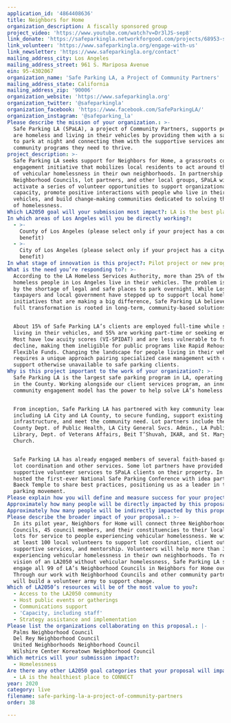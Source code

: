 ```yaml
---
application_id: '4864408636'
title: Neighbors for Home
organization_description: A fiscally sponsored group
project_video: 'https://www.youtube.com/watch?v=Dr3lJS-sep8'
link_donate: 'https://safeparkingla.networkforgood.com/projects/68953-safe-parking-la'
link_volunteer: 'https://www.safeparkingla.org/engage-with-us'
link_newsletter: 'https://www.safeparkingla.org/contact'
mailing_address_city: Los Angeles
mailing_address_street: 961 S. Mariposa Avenue
ein: 95-4302067
organization_name: 'Safe Parking LA, a Project of Community Partners'
mailing_address_state: California
mailing_address_zip: '90006'
organization_website: 'https://www.safeparkingla.org'
organization_twitter: '@safeparkingla'
organization_facebook: 'https://www.facebook.com/SafeParkingLA/'
organization_instagram: '@safeparking_la'
Please describe the mission of your organization.: >-
  Safe Parking LA (SPaLA), a project of Community Partners, supports people who
  are homeless and living in their vehicles by providing them with a safe place
  to park at night and connecting them with the supportive services and
  community programs they need to thrive.
project_description: >-
  Safe Parking LA seeks support for Neighbors for Home, a grassroots community
  engagement initiative that mobilizes local residents to act around the problem
  of vehicular homelessness in their own neighborhoods. In partnership with LA’s
  Neighborhood Councils, lot partners, and other local groups, SPaLA will
  activate a series of volunteer opportunities to support organizational
  capacity, promote positive interactions with people who live in their
  vehicles, and build change-making communities dedicated to solving the problem
  of homelessness.
Which LA2050 goal will your submission most impact?: LA is the best place to LIVE
In which areas of Los Angeles will you be directly working?:
  - >-
    County of Los Angeles (please select only if your project has a countywide
    benefit)
  - >-
    City of Los Angeles (please select only if your project has a citywide
    benefit)
In what stage of innovation is this project?: Pilot project or new program (testing or implementing a new idea)
What is the need you’re responding to?: >-
  According to the LA Homeless Services Authority, more than 25% of the 58,936
  homeless people in Los Angeles live in their vehicles. The problem is worsened
  by the shortage of legal and safe places to park overnight. While Los Angeles
  taxpayers and local government have stepped up to support local homelessness
  initiatives that are making a big difference, Safe Parking LA believes that
  full transformation is rooted in long-term, community-based solutions.  


  About 15% of Safe Parking LA’s clients are employed full-time while still
  living in their vehicles, and 55% are working part-time or seeking employment.
  Most have low acuity scores (VI-SPIDAT) and are less vulnerable to further
  decline, making them ineligible for public programs like Rapid Rehousing and
  Flexible Funds. Changing the landscape for people living in their vehicles
  requires a unique approach pairing specialized case management with community
  support otherwise unavailable to safe parking clients. 
Why is this project important to the work of your organization?: >-
  Safe Parking LA is the largest safe parking program in LA, operating ten lots
  in the County. Working alongside our client services program, an innovative
  community engagement model has the power to help solve LA’s homeless crisis.  


  From inception, Safe Parking LA has partnered with key community leaders,
  including LA City and LA County, to secure funding, support existing
  infrastructure, and meet the community need. Lot partners include the LA
  County Dept. of Public Health, LA City General Svcs. Admin., LA Public
  Library, Dept. of Veterans Affairs, Beit T’Shuvah, IKAR, and St. Mary’s
  Church. 


  Safe Parking LA has already engaged members of several faith-based groups in
  lot coordination and other services. Some lot partners have provided
  supportive volunteer services to SPaLA clients on their property. In 2019, we
  hosted the first-ever National Safe Parking Conference with idea partner Leo
  Baeck Temple to share best practices, positioning us as a leader in the safe
  parking movement. 
Please explain how you will define and measure success for your project.: "Safe Parking LA will be successful when hire a Neighborhood Volunteer Coordinator and engage local volunteers in: \n\n●\tSupported On-site Lot Coordination: Volunteers welcome safe parking clients, collect basic information, and provide social engagement at lots. \n●\tSupported Client Outreach: Volunteers help connect prospective clients to safe parking and local resources. \n●\tSupportive Services: Volunteers provide services including dinners for safe parking clients.  \n●\tSupported Mentorship: Volunteers mentor safe parking clients to support education, training, work, and more. \n●\tTraining: Volunteers will get the tools they need to be effective in their service with extensive support from Safe Parking LA’s expert staff throughout the volunteer experience.   \n\nSuccess will be measured using the following benchmarks:\n●\tThree active Neighborhood Council partnerships established.\n●\tVolunteer toolkit completed and utilized with in-person training and ongoing engagement. \n●\tOn-site lot coordination yields two volunteers per night per lot.\n●\tClient outreach yields at least two volunteers ongoing per lot. \n●\tSupportive Services yields weekly community dinners per lot. \n●\tMentorship yields at least two pilot mentor-client partnerships per lot. \n\nBy introducing a new community engagement project to our innovative safe parking model, Safe Parking LA and LA2050 will be partners in change, powering our vision of an LA2050 without vehicular homelessness.  "
Approximately how many people will be directly impacted by this proposal?: '100'
Approximately how many people will be indirectly impacted by this proposal?: '300'
Please describe the broader impact of your proposal.: >-
  In its pilot year, Neighbors for Home will connect three Neighborhood
  Councils, 45 council members, and their constituencies to their local safe
  lots for service to people experiencing vehicular homelessness. We will train
  at least 100 local volunteers to support lot coordination, client outreach,
  supportive services, and mentorship. Volunteers will help more than 300 people
  experiencing vehicular homelessness in their own neighborhoods. To realize our
  vision of an LA2050 without vehicular homelessness, Safe Parking LA seeks to
  engage all 99 of LA’s Neighborhood Councils in Neighbors for Home over time.
  Through our work with Neighborhood Councils and other community partners, we
  will build a volunteer army to support change.  
Which of LA2050’s resources will be of the most value to you?:
  - Access to the LA2050 community
  - Host public events or gatherings
  - Communications support
  - 'Capacity, including staff'
  - Strategy assistance and implementation
Please list the organizations collaborating on this proposal.: |-
  Palms Neighborhood Council
  Del Rey Neighborhood Council
  United Neighborhoods Neighborhood Council
  Wilshire Center Koreatown Neighborhood Council
Which metrics will your submission impact?:
  - Homelessness
Are there any other LA2050 goal categories that your proposal will impact?:
  - LA is the healthiest place to CONNECT
year: 2020
category: live
filename: safe-parking-la-a-project-of-community-partners
order: 38

---
```

